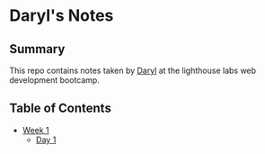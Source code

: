 # Daryl's Notes

## Summary
This repo contains notes taken by [Daryl](https://github.com/daryl-sen) at the lighthouse labs web development bootcamp.


## Table of Contents
* [Week 1](/Week_1)
  * [Day 1](/Week_1/Day_1)